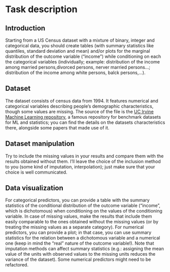 # Task description

## Introduction

Starting from a US Census dataset with a mixture of binary, integer and
categorical data, you should create tables (with summary statistics like
quantiles, standard deviation and mean) and/or plots for the marginal
distribution of the outcome variable (“income”) while conditioning on
each the categorical variables (individually; example: distribution of
the income among married persons,divorced persons, nerver married
persons…; distribution of the income among white persons, balck
persons,…).

## Dataset

The dataset consists of census data from 1994. It features numerical and
categorical variables describing people’s demographic characteristics,
though some values are missing. The source of the file is the [UC Irvine
Machine Learning
repository](https://archive.ics.uci.edu/dataset/2/adult), a famous
repository for benchmark datasets for ML and statistics; you can find
the details on the datasets characteristics there, alongside some papers
that made use of it.

## Dataset manipulation

Try to include the missing values in your results and compare them with
the results obtained without them. I’ll leave the choice of the
inclusion method to you (some kind of imputation, interpolation); just
make sure that your choice is well communicated.

## Data visualization

For categorical predictors, you can provide a table with the summary
statistics of the conditional distribution of the outcome variable
(“income”, which is dichotomous) when conditioning on the values of the
conditioning variable. In case of missing values, make the results that
include them easily comparable to the ones obtained without the missing
values (or by treating the missing values as a separate category). For
numerical predictors, you can provide a plot; in that case, you can use
summary statistics for the relation between a dichotomous variable and a
numerical one (keep in mind the “real” nature of the outcome variable!).
Note that imputation methods can affect summary statistics (e.g.:
assigning the mean value of the units with observed values to the
missing units reduces the variance of the dataset). Some numerical
predictors might need to be refactored.
